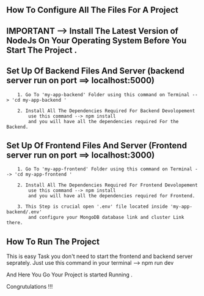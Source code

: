 ## How To Configure All The Files For A Project

## IMPORTANT --> Install The Latest Version of NodeJs On Your Operating System Before You Start The Project .

## Set Up Of Backend Files And Server (backend server run on port ==> localhost:5000)

        1. Go To 'my-app-backend' Folder using this command on Terminal --> 'cd my-app-backend '

        2. Install All The Dependencies Required For Backend Devolopement
            use this command --> npm install
            and you will have all the dependencies required For the Backend.

## Set Up Of Frontend Files And Server (Frontend server run on port ==> localhost:3000)

        1. Go To 'my-app-frontend' Folder using this command on Terminal --> 'cd my-app-frontend '

        2. Install All The Dependencies Required For Frontend Devolopement
            use this command --> npm install
            and you will have all the dependencies required for Frontend.

        3. This Step is crucial open '.env' file located inside 'my-app-backend/.env'
            and configure your MongoDB database link and cluster Link there.

## How To Run The Project

This is easy Task you don't need to start the frontend and backend server seprately.
Just use this command in your terminal --> npm run dev

And Here You Go Your Project is started Running .

Congrutulations !!!
